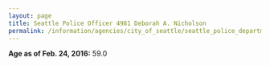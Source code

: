 ```yaml
---
layout: page
title: Seattle Police Officer 4981 Deborah A. Nicholson
permalink: /information/agencies/city_of_seattle/seattle_police_department/copbook/4981/
---
```


**Age as of Feb. 24, 2016:** 59.0
